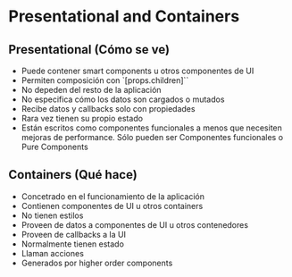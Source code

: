 
Presentational and Containers
=============================

Presentational (Cómo se ve)
---------------------------

  * Puede contener smart components u otros componentes de UI
  * Permiten composición con `[props.children]``
  * No depeden del resto de la aplicación
  * No especifica cómo los datos son cargados o mutados
  * Recibe datos y callbacks solo con propiedades
  * Rara vez tienen su propio estado
  * Están escritos como componentes funcionales a menos que necesiten mejoras de performance. Sólo pueden ser Componentes funcionales o Pure Components

Containers (Qué hace)
---------------------

  * Concetrado en el funcionamiento de la aplicación
  * Contienen componentes de UI u otros containers
  * No tienen estilos
  * Proveen de datos a componentes de UI u otros contenedores
  * Proveen de callbacks a la UI
  * Normalmente tienen estado
  * Llaman acciones
  * Generados por higher order components